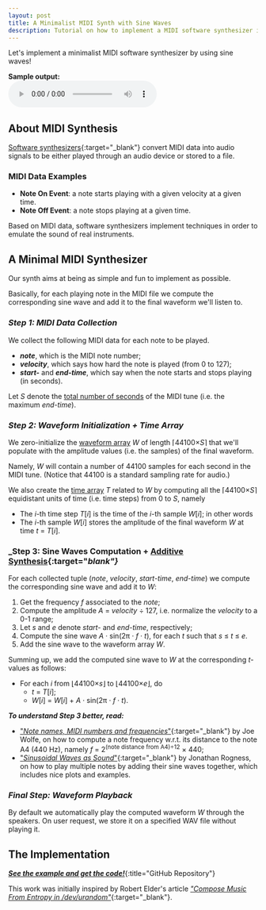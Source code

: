 ```yaml
---
layout: post
title: A Minimalist MIDI Synth with Sine Waves
description: Tutorial on how to implement a MIDI software synthesizer in Python by using sine waves.
---
```


Let's implement a minimalist MIDI software synthesizer by using sine waves!

<p>
  <b>Sample output:</b><br>
  <audio controls>
    <source src="{{ '/assets/midi-synth/demo.ogg' | relative_url }}" type="audio/mpeg">
    Your browser does not support the audio element.
  </audio>
</p>

## About MIDI Synthesis

[Software synthesizers][1]{:target="_blank"} convert MIDI data into audio signals to be either played through an audio device or stored to a file.

### MIDI Data Examples

* **Note On Event**: a note starts playing with a given velocity at a given time.
* **Note Off Event**: a note stops playing at a given time.

Based on MIDI data, software synthesizers implement techniques in order to emulate the sound of real instruments.

## A Minimal MIDI Synthesizer

Our synth aims at being as simple and fun to implement as possible.

Basically, for each playing note in the MIDI file we compute the corresponding sine wave and add it to the final waveform we'll listen to.

### _Step 1: MIDI Data Collection_

We collect the following MIDI data for each note to be played.

* **_note_**, which is the MIDI note number;
* **_velocity_**, which says how hard the note is played (from 0 to 127);
* **_start-_** and **_end-time_**, which say when the note starts and stops playing (in seconds).

Let _S_ denote the <u>total number of seconds</u> of the MIDI tune (i.e. the maximum _end-time_).

### _Step 2: Waveform Initialization + Time Array_

We zero-initialize the <u>waveform array</u> _W_ of length &#8968;44100&times;_S_&#8969; that we'll populate with the amplitude values (i.e. the samples) of the final waveform.

Namely, _W_ will contain a number of 44100 samples for each second in the MIDI tune. (Notice that 44100 is a standard sampling rate for audio.)

We also create the <u>time array</u> _T_ related to _W_ by computing all the &#8968;44100&times;_S_&#8969; equidistant units of time (i.e. time steps) from 0 to _S_, namely

* The _i_-th time step _T_[_i_] is the time of the _i_-th sample _W_[_i_]; in other words
* The _i_-th sample _W_[_i_] stores the amplitude of the final waveform _W_ at time _t_ = _T_[_i_].

### _Step 3: Sine Waves Computation + [Additive Synthesis][2]{:target="_blank"}_

For each collected tuple (_note_, _velocity_, _start-time_, _end-time_) we compute the corresponding sine wave and add it to _W_:

1. Get the frequency _f_ associated to the _note_;
2. Compute the amplitude _A_ = _velocity_ &divide; 127, i.e. normalize the _velocity_ to a 0-1 range;
3. Let _s_ and _e_ denote _start-_ and _end-time_, respectively;
4. Compute the sine wave _A_ &middot; sin(2&pi; &middot; _f_ &middot; _t_), for each _t_ such that _s_ &le; _t_ &le; _e_.
5. Add the sine wave to the waveform array _W_.

Summing up, we add the computed sine wave to _W_ at the corresponding _t_-values as follows:

* For each _i_ from &#8970;44100&times;_s_&#8971; to &#8970;44100&times;_e_&#8971;, do
	* _t_ = _T_[_i_];
	* _W_[_i_] = _W_[_i_] + _A_ &middot; sin(2&pi; &middot; _f_ &middot; _t_).

_**To understand Step 3 better, read:**_

* ["_Note names, MIDI numbers and frequencies_"][3]{:target="_blank"} by Joe Wolfe, on how to compute a note frequency w.r.t. its distance to the note A4 (440 Hz), namely _f_ = 2<sup>(note distance from A4)&divide;12</sup> &times; 440;
* ["_Sinusoidal Waves as Sound_"][4]{:target="_blank"} by Jonathan Rogness, on how to play multiple notes by adding their sine waves together, which includes nice plots and examples.


### _Final Step: Waveform Playback_

By default we automatically play the computed waveform _W_ through the speakers. On user request, we store it on a specified WAV file without playing it.

## The Implementation

[_**See the example and get the code!**_][5]{:title="GitHub Repository"}

This work was initially inspired by Robert Elder's article [_"Compose Music From Entropy in /dev/urandom"_][6]{:target="_blank"}.

[1]: https://en.wikipedia.org/wiki/Software_synthesizer
[2]: https://en.wikipedia.org/wiki/Additive_synthesis
[3]: https://newt.phys.unsw.edu.au/jw/notes.html
[4]: https://www-users.cse.umn.edu/~rogness/math1155/soundwaves/
[5]: https://github.com/massimo-nazaria/midi-synth
[6]: https://blog.robertelder.org/bash-one-liner-compose-music/